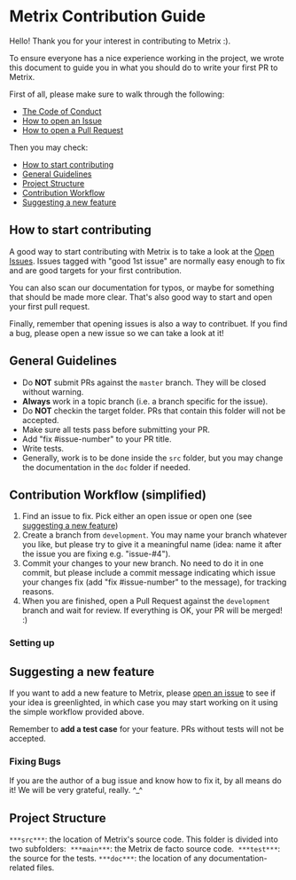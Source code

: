 # Metrix Contribution Guide

Hello! Thank you for your interest in contributing to Metrix :).

To ensure everyone has a nice experience working in the project, we wrote this document to guide you in what you should do
to write your first PR to Metrix.

First of all, please make sure to walk through the following:

- [The Code of Conduct](CODE_OF_CONDUCT.md)
- [How to open an Issue](ISSUE_TEMPLATE.md)
- [How to open a Pull Request](PULL_REQUEST_TEMPLATE.md)

Then you may check:

- [How to start contributing](#how-to-start-contributing)
- [General Guidelines](#general-guidelines)
- [Project Structure](#project-structure)
- [Contribution Workflow](#contribution-workflow)
- [Suggesting a new feature](#suggesting-a-new-feature)

## How to start contributing

A good way to start contributing with Metrix is to take a look at the [Open Issues](https://github.com/felipevfa/metrix-tec2/issues).
Issues tagged with "good 1st issue" are normally easy enough to fix and are good targets for your first contribution.

You can also scan our documentation for typos, or maybe for something that should be made more clear. That's also good way to
start and open your first pull request.

Finally, remember that opening issues is also a way to contribuet. If you find a bug, please open a new issue so we can take a
look at it!

## General Guidelines

* Do **NOT** submit PRs against the ```master``` branch. They will be closed without warning.
* **Always** work in a topic branch (i.e. a branch specific for the issue).
* Do **NOT** checkin the target folder. PRs that contain this folder will not be accepted.
* Make sure all tests pass before submitting your PR. 
* Add "fix #issue-number" to your PR title.
* Write tests.
* Generally, work is to be done inside the ```src``` folder, but you may change the documentation in the ```doc``` folder if
needed.

## Contribution Workflow (simplified)

1. Find an issue to fix. Pick either an open issue or open one (see [suggesting a new feature](#suggesting-a-new-feature))
2. Create a branch from ```development```. You may name your branch whatever you like, but please try to give it a meaningful name (idea: name it after the issue you are fixing e.g. "issue-#4"). 
3. Commit your changes to your new branch. No need to do it in one commit, but please include a commit message indicating which issue your changes fix (add "fix #issue-number" to the message), for tracking reasons. 
4. When you are finished, open a Pull Request against the ```development``` branch and wait for review. If everything is OK, your PR will be merged! :)

### Setting up

## Suggesting a new feature

If you want to add a new feature to Metrix, please [open an issue](https://github.com/felipevfa/metrix-tec2/issues) to see
if your idea is greenlighted, in which case you may start working on it using the simple workflow provided above.

Remember to **add a test case** for your feature. PRs without tests will not be accepted.

### Fixing Bugs

If you are the author of a bug issue and know how to fix it, by all means do it! We will be very grateful, really. ^_^

## Project Structure

```***src***```: the location of Metrix's source code. This folder is divided into two subfolders:
  ```***main***```: the Metrix de facto source code.
  ```***test***```: the source for the tests.
```***doc***```: the location of any documentation-related files. 
